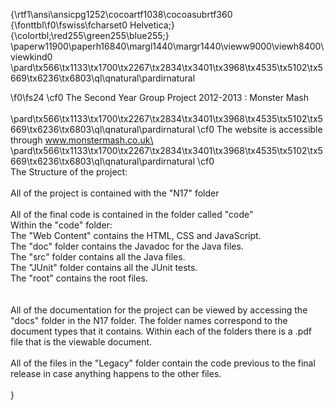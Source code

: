 {\rtf1\ansi\ansicpg1252\cocoartf1038\cocoasubrtf360
{\fonttbl\f0\fswiss\fcharset0 Helvetica;}
{\colortbl;\red255\green255\blue255;}
\paperw11900\paperh16840\margl1440\margr1440\vieww9000\viewh8400\viewkind0
\pard\tx566\tx1133\tx1700\tx2267\tx2834\tx3401\tx3968\tx4535\tx5102\tx5669\tx6236\tx6803\ql\qnatural\pardirnatural

\f0\fs24 \cf0 The Second Year Group Project 2012-2013  : Monster Mash\
\
\pard\tx566\tx1133\tx1700\tx2267\tx2834\tx3401\tx3968\tx4535\tx5102\tx5669\tx6236\tx6803\ql\qnatural\pardirnatural
\cf0 The website is accessible through www.monstermash.co.uk\
\pard\tx566\tx1133\tx1700\tx2267\tx2834\tx3401\tx3968\tx4535\tx5102\tx5669\tx6236\tx6803\ql\qnatural\pardirnatural
\cf0 \
The Structure of the project: \
\
All of the project is contained with the "N17"  folder\
\
All of the final code is contained in the folder called "code"\
	Within the "code" folder:\
	The "Web Content" contains the HTML, CSS and JavaScript.\
	The "doc" folder contains the Javadoc for the Java files.\
	The "src" folder contains all the Java files.\
		The "JUnit" folder contains all the JUnit tests.\
		The "root" contains the root files. \
\
\
All of the documentation for the project can be viewed by accessing the "docs" folder in the N17 folder. The folder names correspond to the document types that it contains. Within each of the folders there is a .pdf file that is the viewable document. \
\
All of the files in the "Legacy" folder contain the code previous to the final release in case anything happens to the other files. \
\
}